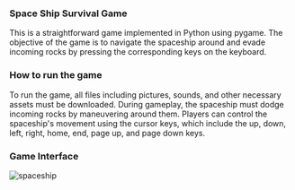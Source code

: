 ### Space Ship Survival Game

This is a straightforward game implemented in Python using pygame. The objective of the game is to navigate the spaceship around and evade incoming rocks by pressing the corresponding keys on the keyboard.


### How to run the game
To run the game, all files including pictures, sounds, and other necessary assets must be downloaded. During gameplay, the spaceship must dodge incoming rocks by maneuvering around them. Players can control the spaceship's movement using the cursor keys, which include the up, down, left, right, home, end, page up, and page down keys.


### Game Interface

![spaceship](https://user-images.githubusercontent.com/70967683/223880822-0f06397a-69c7-4b17-b276-aacf254cd526.jpg)
